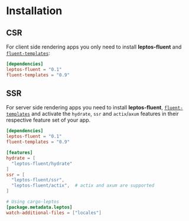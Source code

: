 # Installation

## CSR

For client side rendering apps you only need to install **leptos-fluent** and
[`fluent-templates`]:

```toml
[dependencies]
leptos-fluent = "0.1"
fluent-templates = "0.9"
```

## SSR

For server side rendering apps you need to install **leptos-fluent**,
[`fluent-templates`] and activate the `hydrate`, `ssr` and `actix`/`axum`
features in their respective feature set of your app.

```toml
[dependencies]
leptos-fluent = "0.1"
fluent-templates = "0.9"

[features]
hydrate = [
  "leptos-fluent/hydrate"
]
ssr = [
  "leptos-fluent/ssr",
  "leptos-fluent/actix",  # actix and axum are supported
]

# Using cargo-leptos
[package.metadata.leptos]
watch-additional-files = ["locales"]
```

[`fluent-templates`]: https://github.com/XAMPPRocky/fluent-templates
